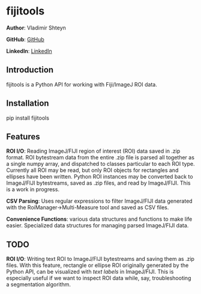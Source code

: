 fijitools
==================

**Author**: Vladimir Shteyn 

**GitHub**: [GitHub](https://github.com/mistervladimir)

**LinkedIn**: [LinkedIn](https://www.linkedin.com/in/vladimir-shteyn/)


Introduction
------------------

fijitools is a Python API for working with Fiji/ImageJ ROI data. 


Installation
------------------

pip install fijitools


Features 
------------------
**ROI I/O**: Reading ImageJ/FIJI region of interest (ROI) data saved in .zip format. ROI bytestream data from the entire .zip file is parsed all together as a single numpy array, and dispatched to classes particular to each ROI type. Currently all ROI may be read, but only ROI objects for rectangles and ellipses have been written. Python ROI instances may be converted back to ImageJ/FIJI bytestreams, saved as .zip files, and read by ImageJ/FIJI. This is a work in progress.

**CSV Parsing**: Uses regular expressions to filter ImageJ/FIJI data generated with the RoiManager->Multi-Measure tool and saved as CSV files.

**Convenience Functions**: various data structures and functions to make life easier. Specialized data structures for managing parsed ImageJ/FIJI data.


TODO
------------------
**ROI I/O**: Writing text ROI to ImageJ/FIJI bytestreams and saving them as .zip files. With this feature, rectangle or ellipse ROI originally generated by the Python API, can be visualized with *text labels* in ImageJ/FIJI. This is especially useful if we want to inspect ROI data while, say, troubleshooting a segmentation algorithm.
